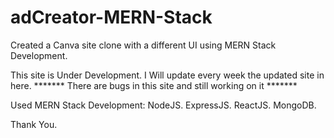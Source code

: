 # adCreator-MERN-Stack
Created a Canva site clone with a different UI using MERN Stack Development.

This site is Under Development. I Will update every week the updated site in here.
******* There are bugs in this site and still working on it *******

Used MERN Stack Development:
NodeJS.
ExpressJS.
ReactJS.
MongoDB.

Thank You.
